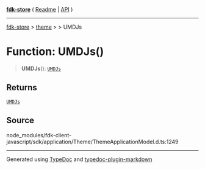 [**fdk-store**](../../../README.md) ( [Readme](../../../README.md) \| [API](../../../API.md) )

---

[fdk-store](../../../API.md) > [theme](../../README.md) > [<internal>](../README.md) > UMDJs

# Function: UMDJs()

> **UMDJs**(): [`UMDJs`](../type-aliases/type-alias.UMDJs.md)

## Returns

[`UMDJs`](../type-aliases/type-alias.UMDJs.md)

## Source

node_modules/fdk-client-javascript/sdk/application/Theme/ThemeApplicationModel.d.ts:1249

---

Generated using [TypeDoc](https://typedoc.org/) and [typedoc-plugin-markdown](https://www.npmjs.com/package/typedoc-plugin-markdown)
